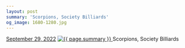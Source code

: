 ```yaml
---
layout: post
summary: 'Scorpions, Society Billiards'
og_image: 1680-1280.jpg
---
```


<p>
  <time>
    <a href="/1680">September 29, 2022</a>
  </time>
  <a href="/1680">
    <img src="{{ site.assets_url }}/1680-640.jpg" srcset="{{ site.assets_url }}/1680-320.jpg 320w, {{ site.assets_url }}/1680-640.jpg 640w, {{ site.assets_url }}/1680-960.jpg 960w, {{ site.assets_url }}/1680-1280.jpg 1280w" sizes="(min-width: 700px) 50vw, calc(100vw - 2rem)" alt="{{ page.summary }}" />
  </a>
  <span>Scorpions, Society Billiards</span>
</p>
